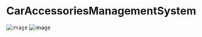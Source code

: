 # CarAccessoriesManagementSystem
![image](https://user-images.githubusercontent.com/56241579/130188685-e18ae6a0-0a92-4d3f-91c2-66e049bbb113.png)
![image](https://user-images.githubusercontent.com/56241579/130188776-64448ed6-5c42-461a-86ab-3692ab8a4415.png)

